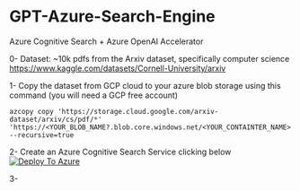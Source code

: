 # GPT-Azure-Search-Engine
Azure Cognitive Search + Azure OpenAI Accelerator

0- Dataset: ~10k pdfs from the Arxiv dataset, specifically computer science
https://www.kaggle.com/datasets/Cornell-University/arxiv

1- Copy the dataset from GCP cloud to your azure blob storage using this command (you will need a GCP free account)
```
azcopy copy 'https://storage.cloud.google.com/arxiv-dataset/arxiv/cs/pdf/*' 'https://<YOUR_BLOB_NAME?.blob.core.windows.net/<YOUR_CONTAINTER_NAME> --recursive=true
```
2- Create an Azure Cognitive Search Service clicking below
[![Deploy To Azure](https://aka.ms/deploytoazurebutton)](https://portal.azure.com/#create/Microsoft.Template/uri/https%3A%2F%2Fraw.githubusercontent.com%2Fpablomarin%2FGPT-Azure-Search-Engine%2Fmain%2Fazuredeploy.json)

3-

